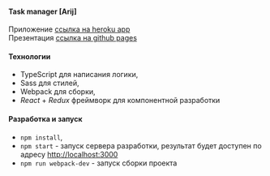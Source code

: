 #### Task manager [Arij]

Приложение [ссылка на heroku app](https://jira-dvi-gi.herokuapp.com/)  
Презентация [ссылка на github pages](https://dvi-gi-2017.github.io/Jira__presentation/)

#### Технологии
- TypeScript для написания логики,
- Sass для стилей,
- Webpack для сборки,
- *React* + *Redux* фреймворк для компонентной разработки

#### Разработка и запуск
- `npm install`,
- `npm start` - запуск сервера разработки, результат будет доступен по адресу [http://localhost:3000](http://localhost:3200)
- `npm run webpack-dev` - запуск сборки проекта

